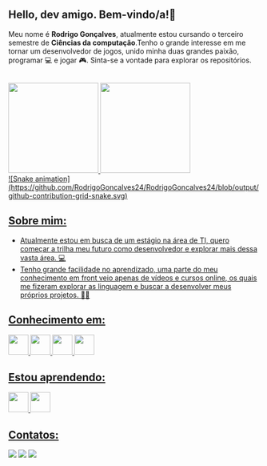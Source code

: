 ## Hello, dev amigo. Bem-vindo/a!👋
 <P>Meu nome é <Strong>Rodrigo Gonçalves</Strong>, atualmente estou cursando o terceiro semestre de <Strong>Ciências da computação</Strong>.Tenho o grande interesse em me tornar um desenvolvedor de jogos, unido minha duas grandes paixão, programar 💻 e jogar 🎮. Sinta-se a vontade para explorar os repositórios.</P> <br>

<div>
<a href="https://github.com/RodrigoGoncalves24">
<img loading="lazy" height="180em" src="https://github-readme-stats.vercel.app/api/top-langs/?username=RodrigoGoncalves24&layout=compact&langs_count=7&theme=dracula"/>
<img loading="lazy" height="180em" src="https://github-readme-stats.vercel.app/api?username=RodrigoGoncalves24&show_icons=true&theme=dracula&include_all_commits=true&count_private=true"/>
</div>
![Snake animation](https://github.com/RodrigoGoncalves24/RodrigoGoncalves24/blob/output/github-contribution-grid-snake.svg)


## Sobre mim:
 <ul> 
<li>Atualmente estou em busca de um estágio na área de TI, quero começar a trilha meu futuro como desenvolvedor e explorar mais dessa vasta área. 💻 </li>
<li>Tenho grande facilidade no aprendizado, uma parte do meu conhecimento em front veio apenas de vídeos e cursos online, os quais me fizeram explorar as linguagem e buscar a desenvolver meus próprios projetos. 👨‍💻 </li>
</ul>

## Conhecimento em: 
<img src="https://cdn.jsdelivr.net/gh/devicons/devicon@latest/icons/java/java-original.svg" width="40" height="40" />
<img src="https://cdn.jsdelivr.net/gh/devicons/devicon@latest/icons/html5/html5-original-wordmark.svg" width="40" height="40" />
<img src="https://cdn.jsdelivr.net/gh/devicons/devicon@latest/icons/css3/css3-original-wordmark.svg" width="40" height="40" />
<img src="https://cdn.jsdelivr.net/gh/devicons/devicon@latest/icons/javascript/javascript-original.svg" width="40" height="40" />

## Estou aprendendo:
<img src="https://cdn.jsdelivr.net/gh/devicons/devicon@latest/icons/git/git-original.svg" width="40" height="40"/>
<img src="https://cdn.jsdelivr.net/gh/devicons/devicon@latest/icons/azuresqldatabase/azuresqldatabase-original.svg"  width="40" height="40"/>


## Contatos:

<div>
<a href="https://www.instagram.com/teh.rodrigo_?igsh=eGF6cWRtcDQ3dXN3" target="_blank"><img loading="lazy" src="https://img.shields.io/badge/-Instagram-%23E4405F?style=for-the-badge&logo=instagram&logoColor=white" target="_blank"></a>
<a href = "rodrigogoncalves2408@gmail.com"><img loading="lazy" src="https://img.shields.io/badge/Gmail-D14836?style=for-the-badge&logo=gmail&logoColor=white" target="_blank"></a>
<a href="https://www.linkedin.com/in/rodrigo-gon%C3%A7alves-680058171/" target="_blank"><img loading="lazy" src="https://img.shields.io/badge/-LinkedIn-%230077B5?style=for-the-badge&logo=linkedin&logoColor=white" target="_blank"></a>   
</div>

<!--
**RodrigoGoncalves24/RodrigoGoncalves24** is a ✨ _special_ ✨ repository because its `README.md` (this file) appears on your GitHub profile.

Here are some ideas to get you started:

- 🔭 I’m currently working on ...
- 🌱 I’m currently learning ...
- 👯 I’m looking to collaborate on ...
- 🤔 I’m looking for help with ...
- 💬 Ask me about ...
- 📫 How to reach me: ...
- 😄 Pronouns: ...
- ⚡ Fun fact: ...
-->
